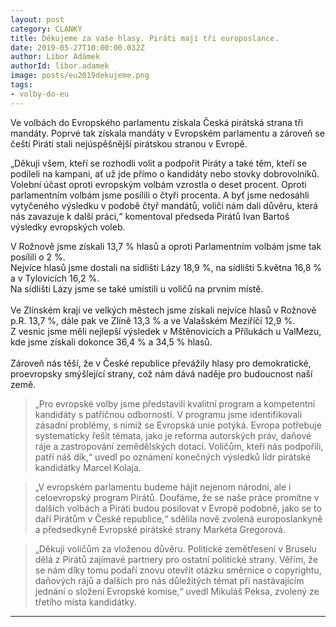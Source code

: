 ```yaml
---
layout: post
category: CLANKY
title: Děkujeme za vaše hlasy. Piráti mají tři europoslance.
date: 2019-05-27T10:00:00.032Z
author: Libor Adámek
authorId: libor.adamek
image: posts/eu2019dekujeme.png
tags:
- volby-do-eu
---
```

Ve volbách do Evropského parlamentu získala Česká pirátská strana tři mandáty. Poprvé tak získala mandáty v Evropském parlamentu a zároveň se čeští Piráti stali nejúspěšnější pirátskou stranou v Evropě. 

„Děkuji všem, kteří se rozhodli volit a podpořit Piráty a také těm, kteří se podíleli na kampani, ať už jde přímo o kandidáty nebo stovky dobrovolníků. Volební účast oproti evropským volbám vzrostla o deset procent. Oproti parlamentním volbám jsme posílili o čtyři procenta. A byť jsme nedosáhli vytyčeného výsledku v podobě čtyř mandátů, voliči nám dali důvěru, která nás zavazuje k další práci,“ komentoval předseda Pirátů Ivan Bartoš výsledky evropských voleb.

V Rožnově jsme získali 13,7 % hlasů a oproti Parlamentním volbám jsme tak posílili o 2 %.<br> 
Nejvíce hlasů jsme dostali na sídlišti Lázy 18,9 %, na sídlišti 5.května 16,8 % a v Tylovicích 16,2 %.<br>
Na sídlišti Lázy jsme se také umístili u voličů na prvním místě.<br>
<br>
Ve Zlínském kraji ve velkých městech jsme získali nejvíce hlasů v Rožnově p.R. 13,7 %, dále pak ve Zlíně 13,3 % a ve Valašském Meziříčí 12,9 %.<br>
Z vesnic jsme měli nejlepší výsledek v Mštěnovicích a Přílukách u ValMezu, kde jsme získali dokonce 36,4 % a 34,5 % hlasů.<br><br>Zároveň nás těší, že v České republice převážily hlasy pro demokratické, proevropsky smýšlející strany, což nám dává naděje pro budoucnost naší země.


> „Pro evropské volby jsme představili kvalitní program a kompetentní kandidáty s patřičnou odborností. V programu jsme identifikovali zásadní problémy, s nimiž se Evropská unie potýká. Evropa potřebuje systematicky řešit témata, jako je reforma autorských práv, daňové ráje a zastropování zemědělských dotací. Voličům, kteří nás podpořili, patří náš dík,“ uvedl po oznámení konečných výsledků lídr pirátské kandidátky Marcel Kolaja.

> „V evropském parlamentu budeme hájit nejenom národní, ale i celoevropský program Pirátů. Doufáme, že se naše práce promítne v dalších volbách a Piráti budou posilovat v Evropě podobně, jako se to daří Pirátům v České republice,“ sdělila nově zvolená europoslankyně a předsedkyně Evropské pirátské strany Markéta Gregorová.

> „Děkuji voličům za vloženou důvěru. Politické zemětřesení v Bruselu dělá z Pirátů zajímavé partnery pro ostatní politické strany. Věřím, že se nám díky tomu podaří znovu otevřít otázku směrnice o copyrightu, daňových rájů a dalších pro nás důležitých témat při nastávajícím jednání o složení Evropské komise,“ uvedl Mikuláš Peksa, zvolený ze třetího místa kandidátky.


- - -
